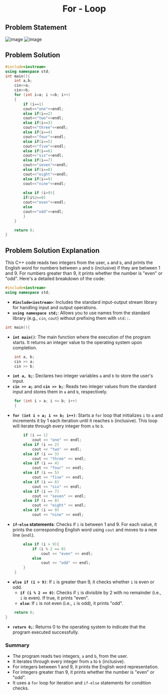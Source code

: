 <h1 align='center'>For - Loop</h1>

## Problem Statement
![image](https://github.com/user-attachments/assets/5f63bf7e-92bb-4a70-b671-ebe65c2f5b62)
![image](https://github.com/user-attachments/assets/555560f8-04a4-4551-b369-63f2b1efd6fb)


## Problem Solution
```cpp
#include<iostream>
using namespace std;
int main(){
    int a,b;
    cin>>a;
    cin>>b;
    for (int i=a; i <=b; i++)
    {
        if (i==1)
        cout<<"one"<<endl;
        else if(i==2)
        cout<<"two"<<endl;
        else if(i==3)
        cout<<"three"<<endl;
        else if(i==4)
        cout<<"four"<<endl;
        else if(i==5)
        cout<<"five"<<endl;
        else if(i==6)
        cout<<"six"<<endl;
        else if(i==7)
        cout<<"seven"<<endl;
        else if(i==8)
        cout<<"eight"<<endl;
        else if(i==9)
        cout<<"nine"<<endl;
        
        else if (i>9){
        if(i%2==0)
        cout<<"even"<<endl;
        else 
        cout<<"odd"<<endl;
        }
    }

    return 0;
}
```

## Problem Solution Explanation
This C++ code reads two integers from the user, `a` and `b`, and prints the English word for numbers between `a` and `b` (inclusive) if they are between 1 and 9. For numbers greater than 9, it prints whether the number is "even" or "odd". Here's a detailed breakdown of the code:

```cpp
#include<iostream>
using namespace std;
```
- **`#include<iostream>`**: Includes the standard input-output stream library for handling input and output operations.
- **`using namespace std;`**: Allows you to use names from the standard library (e.g., `cin`, `cout`) without prefixing them with `std::`.

```cpp
int main(){
```
- **`int main()`**: The main function where the execution of the program starts. It returns an integer value to the operating system upon completion.

```cpp
    int a, b;
    cin >> a;
    cin >> b;
```
- **`int a, b;`**: Declares two integer variables `a` and `b` to store the user's input.
- **`cin >> a;`** and **`cin >> b;`**: Reads two integer values from the standard input and stores them in `a` and `b`, respectively.

```cpp
    for (int i = a; i <= b; i++)
    {
```
- **`for (int i = a; i <= b; i++)`**: Starts a `for` loop that initializes `i` to `a` and increments it by 1 each iteration until it reaches `b` (inclusive). This loop will iterate through every integer from `a` to `b`.

```cpp
        if (i == 1)
            cout << "one" << endl;
        else if (i == 2)
            cout << "two" << endl;
        else if (i == 3)
            cout << "three" << endl;
        else if (i == 4)
            cout << "four" << endl;
        else if (i == 5)
            cout << "five" << endl;
        else if (i == 6)
            cout << "six" << endl;
        else if (i == 7)
            cout << "seven" << endl;
        else if (i == 8)
            cout << "eight" << endl;
        else if (i == 9)
            cout << "nine" << endl;
```
- **`if-else` statements**: Checks if `i` is between 1 and 9. For each value, it prints the corresponding English word using `cout` and moves to a new line (`endl`).

```cpp
        else if (i > 9){
            if (i % 2 == 0)
                cout << "even" << endl;
            else 
                cout << "odd" << endl;
        }
    }
```
- **`else if (i > 9)`**: If `i` is greater than 9, it checks whether `i` is even or odd.
  - **`if (i % 2 == 0)`**: Checks if `i` is divisible by 2 with no remainder (i.e., `i` is even). If true, it prints "even".
  - **`else`**: If `i` is not even (i.e., `i` is odd), it prints "odd".

```cpp
    return 0;
}
```
- **`return 0;`**: Returns 0 to the operating system to indicate that the program executed successfully.

### Summary
- The program reads two integers, `a` and `b`, from the user.
- It iterates through every integer from `a` to `b` (inclusive).
- For integers between 1 and 9, it prints the English word representation.
- For integers greater than 9, it prints whether the number is "even" or "odd".
- It uses a `for` loop for iteration and `if-else` statements for condition checks.
